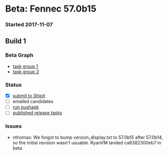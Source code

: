 # Beta: Fennec 57.0b15

### Started 2017-11-07

## Build 1


### Beta Graph
- [task group 1](https://tools.taskcluster.net/push-inspector/#/XnXh1uxtRiuSgm0dRKNUUg)
- [task group 2](https://tools.taskcluster.net/push-inspector/#/O4EfW-iiQlGYxM03StGk1w)

### Status
- [x] [submit to Shipit](https://wiki.mozilla.org/Release:Release_Automation_on_Mercurial:Starting_a_Release#Submit_to_Ship_It)
- [ ] emailed candidates
- [ ] [run pushapk](https://github.com/mozilla/releasewarrior/blob/master/how-tos/fennec-temp-relpro.md#run-pushapk-manually)
- [ ] [published release tasks](https://wiki.mozilla.org/Release:Release_Automation_on_Mercurial:Updates_through_Shipping#Post-release_tasks)

### Issues
- nthomas: We forgot to bump version_display.txt to 57.0b15 after 57.0b14, so the initial revision wasn't usuable. RyanVM landed ca8382300eb7 in beta
